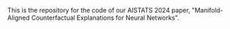 This is the repository for the code of our AISTATS 2024 paper, "Manifold-Aligned Counterfactual Explanations for Neural Networks".
